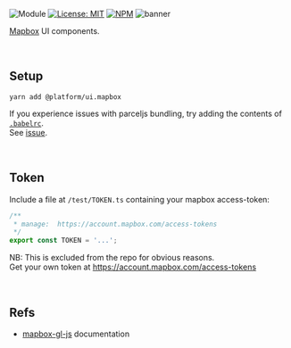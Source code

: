 ![Module](https://img.shields.io/badge/%40platform-ui.mapbox-%23EA4E7E.svg)
[![License: MIT](https://img.shields.io/badge/license-MIT-blue.svg)](https://opensource.org/licenses/MIT)
[![NPM](https://img.shields.io/npm/v/@platform/ui.mapbox.svg?colorB=blue&style=flat)](https://www.npmjs.com/package/@platform/ui.mapbox)
![banner](https://uih.sfo2.digitaloceanspaces.com/%40platform/repo-banners/ui.mapbox.png)

[Mapbox](https://www.mapbox.com/) UI components.

<p>&nbsp;<p>

## Setup

    yarn add @platform/ui.mapbox

If you experience issues with parceljs bundling, try adding the contents of [`.babelrc`](./.babelrc).  
See [issue](https://github.com/parcel-bundler/parcel/issues/1128#issuecomment-497251288).

<p>&nbsp;<p>

## Token
Include a file at `/test/TOKEN.ts` containing your mapbox access-token:

```typescript
/**
 * manage:  https://account.mapbox.com/access-tokens
 */
export const TOKEN = '...';

```
NB: This is excluded from the repo for obvious reasons.  
Get your own token at https://account.mapbox.com/access-tokens


<p>&nbsp;<p>

## Refs

- [mapbox-gl-js](https://docs.mapbox.com/mapbox-gl-js/overview/) documentation


<p>&nbsp;<p>
<p>&nbsp;<p>
